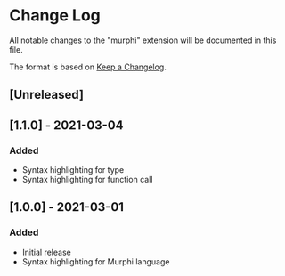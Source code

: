 # Change Log

All notable changes to the "murphi" extension will be documented in this file.

The format is based on [Keep a Changelog](https://keepachangelog.com/en/1.0.0/).

## [Unreleased]


## [1.1.0] - 2021-03-04

### Added

-   Syntax highlighting for type
-   Syntax highlighting for function call


## [1.0.0] - 2021-03-01

### Added

-   Initial release
-   Syntax highlighting for Murphi language
